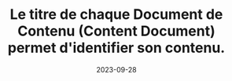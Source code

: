 ---
N: '98'
Rubrique: Identification et contact
title: Le titre de chaque Document de Contenu (Content Document) permet d'identifier son contenu. 
detail: Le titre de chaque page permet d'identifier son contenu. 
abstract: 
categories: [" Identification et contact"]
agrege: O4098-E013
opquast: '4 098'
indiceebook: '13'
description: "Règle n° 013"
weight:  013
actif: '1'
layout: rules
date: 2023-09-28
tags: ["Accessibilité", ""]
objectif: ["Permettre aux utilisateurs d'identifier immédiatement la nature des contenus de chaque page dans la fenêtre du système de lecture ou encore dans les lecteurs d'écran.", "Améliorer l’accessibilité des contenus aux personnes handicapées."]
Meo: ["Rédiger le contenu de l'élément title de chaque page de manière à ce qu'il décrive, de la façon la plus concise possible, le contenu ou la fonction de la page"]
Controle: "Vérifier que chaque titre de page (élément title) permet d'identifier le contenu ou la fonction de la page."
Author: ["Opquast", "SNE"]
steps: ["Editorial", ""]
---